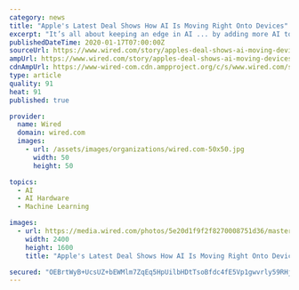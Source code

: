 ```yaml
---
category: news
title: "Apple's Latest Deal Shows How AI Is Moving Right Onto Devices"
excerpt: "It’s all about keeping an edge in AI ... by adding more AI to the edge. “Machine learning is going to happen at the edge in a big way,” predicts Subhasish Mitra, a professor at Stanford who is working on low-power chips for AI. “The big question is how do you do it efficiently? That requires new hardware technology and design."
publishedDateTime: 2020-01-17T07:00:00Z
sourceUrl: https://www.wired.com/story/apples-deal-shows-ai-moving-devices/
ampUrl: https://www.wired.com/story/apples-deal-shows-ai-moving-devices/amp
cdnAmpUrl: https://www-wired-com.cdn.ampproject.org/c/s/www.wired.com/story/apples-deal-shows-ai-moving-devices/amp
type: article
quality: 91
heat: 91
published: true

provider:
  name: Wired
  domain: wired.com
  images:
    - url: /assets/images/organizations/wired.com-50x50.jpg
      width: 50
      height: 50

topics:
  - AI
  - AI Hardware
  - Machine Learning

images:
  - url: https://media.wired.com/photos/5e20d1f9f2f8270008751d36/master/pass/Biz-applemobile-1026919434.jpg
    width: 2400
    height: 1600
    title: "Apple's Latest Deal Shows How AI Is Moving Right Onto Devices"

secured: "OEBrtWyB+UcsUZ+bEWMlm7ZqEq5HpUilbHDtTsoBfdc4fE5Vp1gwvrly59RHj7rgevS49CyG0EqiEFAbcN1QyKKUzL0ZcfqSy/RdhboyUDH4cSI+/Js/Ndmqp1GqEGSzMJE+MjZJBYNedVm4ZmgG20kN9mHB1YrTERInHoD6BRTSF+7Vhnk1JFNDEEpqX/AU9rpWPu3C+LffPmcWYS3zueA9o6TZSxsqFqopPv5HS6PrNeSZv99Cns52i8Bj3GLIyiOTxbUGb9h3oY6/en3QLcAbLE95RCWHg6zsjo2T3EGn8ondhZ6/I2FCtVSEd4UBKqhpud6eNyY1Dt2F/Vf7VStpLJeYku4Q4TMxEeNfWjnUYdkmG5lBItrhXB0NtbRk9T2K7EcJPi7xQ6TkMACJzMV0o0urT6VcaGNneKTr3iPfjjZ8aZkcF/U7uwaI+sT2TS7gGz24SHEOzclr6icWCg==;uQzqaZpZbuUS0vciflOIwA=="
---
```


